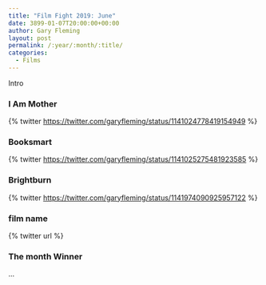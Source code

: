 ```yaml
---
title: "Film Fight 2019: June"
date: 3899-01-07T20:00:00+00:00
author: Gary Fleming
layout: post
permalink: /:year/:month/:title/
categories:
  - Films
---
```


Intro

### I Am Mother

{% twitter https://twitter.com/garyfleming/status/1141024778419154949 %}

### Booksmart

{% twitter https://twitter.com/garyfleming/status/1141025275481923585 %}

### Brightburn

{% twitter https://twitter.com/garyfleming/status/1141974090925957122 %}

### film name

{% twitter url %}


### The month Winner

...
